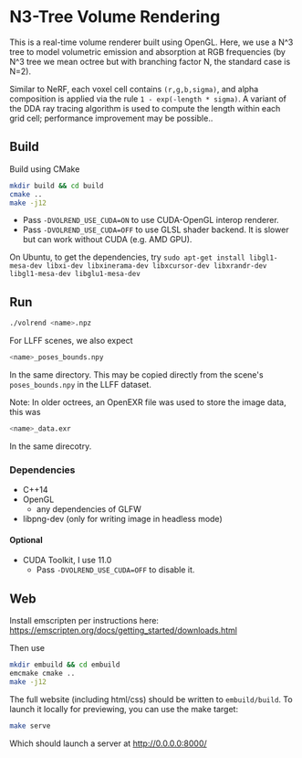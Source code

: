 # N3-Tree Volume Rendering

This is a real-time volume renderer built using OpenGL.
Here, we use a N^3 tree to model volumetric emission and absorption at RGB frequencies
(by N^3 tree we mean octree but with branching factor N, the standard case is N=2).

Similar to NeRF, each voxel cell contains `(r,g,b,sigma)`, and
alpha composition is applied via the rule `1 - exp(-length * sigma)`.
A variant of the DDA ray tracing algorithm is used to compute the length within each grid cell;
performance improvement may be possible..

## Build
Build using CMake
```sh
mkdir build && cd build
cmake ..
make -j12
```

- Pass `-DVOLREND_USE_CUDA=ON` to use CUDA-OpenGL interop renderer.
- Pass `-DVOLREND_USE_CUDA=OFF` to use GLSL shader backend.
It is slower but can work without CUDA (e.g. AMD GPU).

On Ubuntu, to get the dependencies, try
`sudo apt-get install libgl1-mesa-dev libxi-dev libxinerama-dev libxcursor-dev libxrandr-dev libgl1-mesa-dev libglu1-mesa-dev`

## Run
```sh
./volrend <name>.npz
```
For LLFF scenes, we also expect
```sh
<name>_poses_bounds.npy
```
In the same directory. This may be copied directly from the scene's `poses_bounds.npy` in the LLFF dataset.

Note: In older octrees, an OpenEXR file was used to store the image data, this was
```sh
<name>_data.exr
```
In the same direcotry.

### Dependencies
- C++14
- OpenGL
    - any dependencies of GLFW
- libpng-dev (only for writing image in headless mode)

#### Optional
- CUDA Toolkit, I use 11.0
    - Pass `-DVOLREND_USE_CUDA=OFF` to disable it.


## Web

Install emscripten per instructions here:
https://emscripten.org/docs/getting_started/downloads.html

Then use
```sh
mkdir embuild && cd embuild
emcmake cmake ..
make -j12
```

The full website (including html/css) should be written to `embuild/build`. To launch it locally for previewing, you can use the make target:
```sh
make serve
```
Which should launch a server at http://0.0.0.0:8000/

